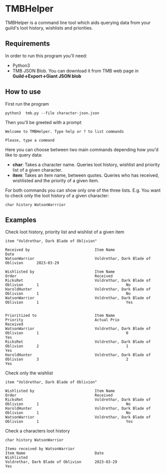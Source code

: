# TMBHelper

TMBHelper is a command line tool which aids querying data from your guild's loot history, wishlists and priorities.

## Requirements

In order to run this program you'll need:

- Python3
- TMB JSON Blob. You can download it from TMB web page in **Guild&rarr;Export&rarr;Giant JSON blob**

## How to use

First run the program

```
python3  tmb.py --file character-json.json
```

Then you'll be greeted with a prompt

```
Welcome to TMBHelper. Type help or ? to list commands

Please, type a command
```

Here you can choose between two main commands depending how you'd like to query data:
- **char**: Takes a character name. Queries loot history, wishlist and priority list of a given character.
- **item**: Takes an item name, between quotes. Queries who has received, wishlisted and the priority of a given item.

For both commands you can show only one of the three lists. E.g. You want to check only the loot history of a given character:

```
char history WatsonWarrrior
```

## Examples

Check loot history, priority list and wishlist of a given item
```
item "Voldrethar, Dark Blade of Oblivion"

Received by                             Item Name                               Date                            
WatsonWarrior                           Voldrethar, Dark Blade of Oblivion      2023-03-29                      

Wishlisted by                           Item Name                               Order                                   Received                        
RicksRet                                Voldrethar, Dark Blade of Oblivion      1                                       No                              
HaroldHunter                            Voldrethar, Dark Blade of Oblivion      1                                       No                              
WatsonWarrior                           Voldrethar, Dark Blade of Oblivion      1                                       Yes                             
                           

Prioritized to                          Item Name                               Priority                                Actual Prio                             Received                        
WatsonWarrior                           Voldrethar, Dark Blade of Oblivion      1                                       0                                       Yes
RicksRet                                Voldrethar, Dark Blade of Oblivion      2                                       1                                       Yes
HaroldHunter                            Voldrethar, Dark Blade of Oblivion      3                                       2                                       Yes
```

Check only the wishlist

```
item "Voldrethar, Dark Blade of Oblivion"
            
Wishlisted by                           Item Name                               Order                                   Received                        
RicksRet                                Voldrethar, Dark Blade of Oblivion      1                                       No                              
HaroldHunter                            Voldrethar, Dark Blade of Oblivion      1                                       No                              
WatsonWarrior                           Voldrethar, Dark Blade of Oblivion      1                                       Yes                             
```

Check a characters loot history

```
char history WatsonWarrior

Items received by WatsonWarrior
Item Name                               Date                                    Wishlisted                      
Voldrethar, Dark Blade of Oblivion      2023-03-29                              Yes     
```
